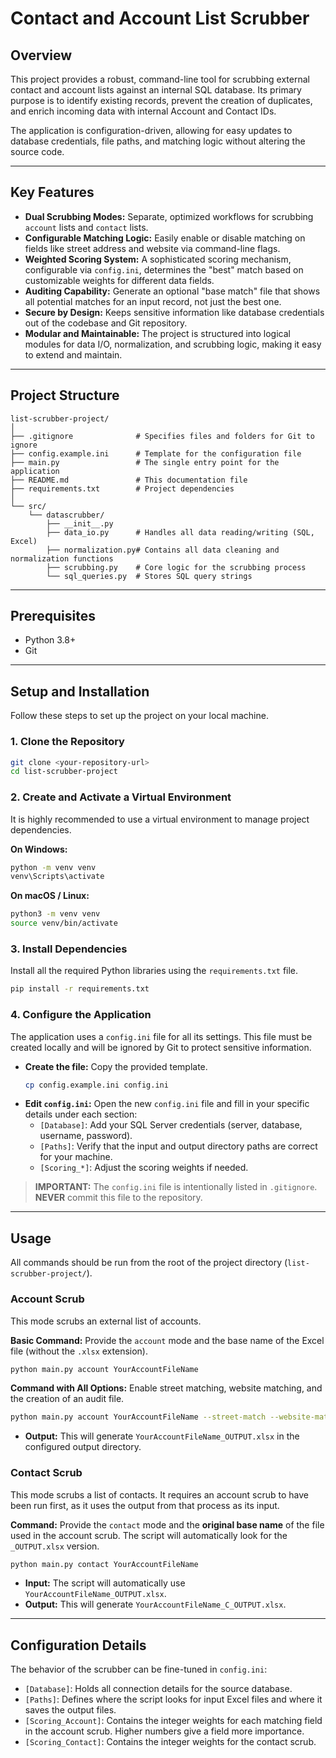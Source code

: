 # Contact and Account List Scrubber

## Overview

This project provides a robust, command-line tool for scrubbing external contact and account lists against an internal SQL database. Its primary purpose is to identify existing records, prevent the creation of duplicates, and enrich incoming data with internal Account and Contact IDs.

The application is configuration-driven, allowing for easy updates to database credentials, file paths, and matching logic without altering the source code.

---

## Key Features

*   **Dual Scrubbing Modes:** Separate, optimized workflows for scrubbing `account` lists and `contact` lists.
*   **Configurable Matching Logic:** Easily enable or disable matching on fields like street address and website via command-line flags.
*   **Weighted Scoring System:** A sophisticated scoring mechanism, configurable via `config.ini`, determines the "best" match based on customizable weights for different data fields.
*   **Auditing Capability:** Generate an optional "base match" file that shows all potential matches for an input record, not just the best one.
*   **Secure by Design:** Keeps sensitive information like database credentials out of the codebase and Git repository.
*   **Modular and Maintainable:** The project is structured into logical modules for data I/O, normalization, and scrubbing logic, making it easy to extend and maintain.

---

## Project Structure

```
list-scrubber-project/
│
├── .gitignore              # Specifies files and folders for Git to ignore
├── config.example.ini      # Template for the configuration file
├── main.py                 # The single entry point for the application
├── README.md               # This documentation file
├── requirements.txt        # Project dependencies
│
└── src/
    └── datascrubber/
        ├── __init__.py
        ├── data_io.py      # Handles all data reading/writing (SQL, Excel)
        ├── normalization.py# Contains all data cleaning and normalization functions
        ├── scrubbing.py    # Core logic for the scrubbing process
        └── sql_queries.py  # Stores SQL query strings
```

---

## Prerequisites

*   Python 3.8+
*   Git

---

## Setup and Installation

Follow these steps to set up the project on your local machine.

### 1. Clone the Repository
```bash
git clone <your-repository-url>
cd list-scrubber-project
```

### 2. Create and Activate a Virtual Environment
It is highly recommended to use a virtual environment to manage project dependencies.

**On Windows:**
```bash
python -m venv venv
venv\Scripts\activate
```

**On macOS / Linux:**
```bash
python3 -m venv venv
source venv/bin/activate
```

### 3. Install Dependencies
Install all the required Python libraries using the `requirements.txt` file.
```bash
pip install -r requirements.txt
```

### 4. Configure the Application
The application uses a `config.ini` file for all its settings. This file must be created locally and will be ignored by Git to protect sensitive information.

*   **Create the file:** Copy the provided template.
    ```bash
    cp config.example.ini config.ini
    ```
*   **Edit `config.ini`:** Open the new `config.ini` file and fill in your specific details under each section:
    *   `[Database]`: Add your SQL Server credentials (server, database, username, password).
    *   `[Paths]`: Verify that the input and output directory paths are correct for your machine.
    *   `[Scoring_*]`: Adjust the scoring weights if needed.

> **IMPORTANT:** The `config.ini` file is intentionally listed in `.gitignore`. **NEVER** commit this file to the repository.

---

## Usage

All commands should be run from the root of the project directory (`list-scrubber-project/`).

### Account Scrub
This mode scrubs an external list of accounts.

**Basic Command:**
Provide the `account` mode and the base name of the Excel file (without the `.xlsx` extension).
```bash
python main.py account YourAccountFileName
```

**Command with All Options:**
Enable street matching, website matching, and the creation of an audit file.
```bash
python main.py account YourAccountFileName --street-match --website-match --base-match
```
*   **Output:** This will generate `YourAccountFileName_OUTPUT.xlsx` in the configured output directory.

### Contact Scrub
This mode scrubs a list of contacts. It requires an account scrub to have been run first, as it uses the output from that process as its input.

**Command:**
Provide the `contact` mode and the **original base name** of the file used in the account scrub. The script will automatically look for the `_OUTPUT.xlsx` version.
```bash
python main.py contact YourAccountFileName
```
*   **Input:** The script will automatically use `YourAccountFileName_OUTPUT.xlsx`.
*   **Output:** This will generate `YourAccountFileName_C_OUTPUT.xlsx`.

---

## Configuration Details

The behavior of the scrubber can be fine-tuned in `config.ini`:

*   `[Database]`: Holds all connection details for the source database.
*   `[Paths]`: Defines where the script looks for input Excel files and where it saves the output files.
*   `[Scoring_Account]`: Contains the integer weights for each matching field in the account scrub. Higher numbers give a field more importance.
*   `[Scoring_Contact]`: Contains the integer weights for the contact scrub.